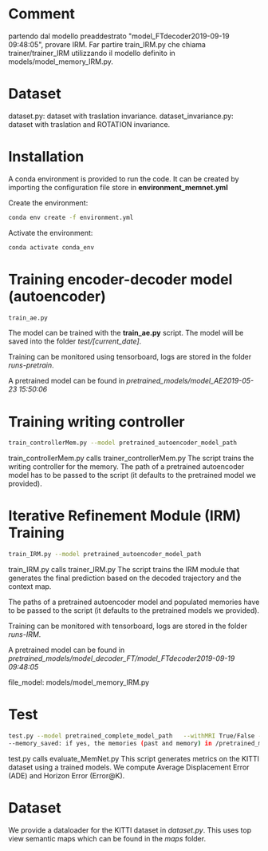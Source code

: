 # Comment
partendo dal modello preaddestrato "model_FTdecoder2019-09-19 09:48:05", provare IRM.
Far partire train_IRM.py che chiama trainer/trainer_IRM utilizzando il modello definito in models/model_memory_IRM.py.

# Dataset

dataset.py: dataset with traslation invariance.
dataset_invariance.py: dataset with traslation and ROTATION invariance.

# Installation

A conda environment is provided to run the code. It can be created by importing the configuration file store in
**environment_memnet.yml**

Create the environment:
```bash
conda env create -f environment.yml
```

Activate the environment:
```bash
conda activate conda_env
```

# Training encoder-decoder model (autoencoder)
```bash
train_ae.py
```
The model can be trained with the **train_ae.py** script.
The model will be saved into the folder *test/[current_date]*.

Training can be monitored using tensorboard, logs are stored in the folder *runs-pretrain*.

A pretrained model can be found in *pretrained_models/model_AE2019-05-23 15:50:06*

# Training writing controller
```bash
train_controllerMem.py --model pretrained_autoencoder_model_path
```
train_controllerMem.py calls trainer_controllerMem.py
The script trains the writing controller for the memory.
The path of a pretrained autoencoder model has to be passed to the script (it defaults to the pretrained model we provided).


# Iterative Refinement Module (IRM) Training
```bash
train_IRM.py --model pretrained_autoencoder_model_path
```

train_IRM.py calls trainer_IRM.py
The script trains the IRM module that generates the final prediction based on the decoded trajectory and the context map.

The paths of a pretrained autoencoder model and populated memories have to be passed to the script (it defaults to the
pretrained models we provided).

Training can be monitored with tensorboard, logs are stored in the folder *runs-IRM*.

A pretrained model can be found in *pretrained_models/model_decoder_FT/model_FTdecoder2019-09-19 09:48:05*

file_model: models/model_memory_IRM.py

# Test
```bash
test.py --model pretrained_complete_model_path   --withMRI True/False --memory_saved True/False
--memory_saved: if yes, the memories (past and memory) in /pretrained_models/memory_saved/ are loaded 
```
test.py calls evaluate_MemNet.py
This script generates metrics on the KITTI dataset using a trained models. We compute Average Displacement Error (ADE)
and Horizon Error (Error@K).

# Dataset
We provide a dataloader for the KITTI dataset in *dataset.py*. This uses top view semantic maps which can be found in
the *maps* folder.  
